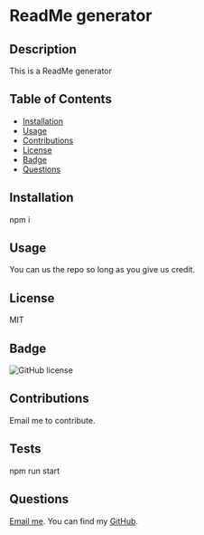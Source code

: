 # ReadMe generator

## Description

This is a ReadMe generator

## Table of Contents

- [Installation](#installation)
- [Usage](#usage)
- [Contributions](#contributions)
- [License](#license)
- [Badge](#badge)
- [Questions](#questions)

## Installation

npm i


## Usage
 You can us the repo so long as you give us credit.

## License

MIT

## Badge
![GitHub license](https://img.shields.io/badge/MIT-license-pink)

## Contributions

Email me to contribute.

## Tests

npm run start

## Questions 

[Email me](mailto:raheemsenegal@outlook.com). You can find my [GitHub](https://github.com/rs0579).

